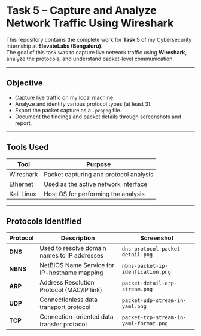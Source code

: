 # Task 5 – Capture and Analyze Network Traffic Using Wireshark

This repository contains the complete work for **Task 5** of my Cybersecurity Internship at **ElevateLabs (Bengaluru)**.  
The goal of this task was to capture live network traffic using **Wireshark**, analyze the protocols, and understand packet-level communication.

---

## Objective

- Capture live traffic on my local machine.
- Analyze and identify various protocol types (at least 3).
- Export the packet capture as a `.pcapng` file.
- Document the findings and packet details through screenshots and report.

---

## Tools Used

| Tool      | Purpose                                  |
|-----------|------------------------------------------|
| Wireshark | Packet capturing and protocol analysis   |
| Ethernet  | Used as the active network interface     |
| Kali Linux | Host OS for performing the analysis     |

---

## Protocols Identified

| Protocol | Description                                  | Screenshot                                     |
|----------|----------------------------------------------|------------------------------------------------|
| **DNS**  | Used to resolve domain names to IP addresses | `dns-protocol-packet-detail.png`              |
| **NBNS** | NetBIOS Name Service for IP-hostname mapping | `nbns-packet-ip-idenfication.png`             |
| **ARP**  | Address Resolution Protocol (MAC/IP link)    | `packet-detail-arp-stream.png`                |
| **UDP**  | Connectionless data transport protocol       | `packet-udp-stream-in-yaml.png`               |
| **TCP**  | Connection-oriented data transfer protocol   | `packet-tcp-stream-in-yaml-format.png`        |


